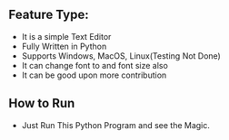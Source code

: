 ## Feature Type:

- It is a simple Text Editor 
- Fully Written in Python
- Supports Windows, MacOS, Linux(Testing Not Done)
- It can change font to and font size also
- It can be good upon more contribution

## How to Run

- Just Run This Python Program and see the Magic.